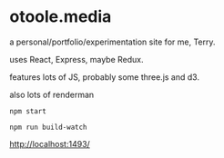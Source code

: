 # otoole.media

a personal/portfolio/experimentation site for me, Terry.

uses React, Express, maybe Redux.

features lots of JS, probably some three.js and d3.

also lots of renderman


```npm start```

```npm run build-watch```

[http://localhost:1493/](http://localhost:1493/ "when columbus sailed the oceans three")
